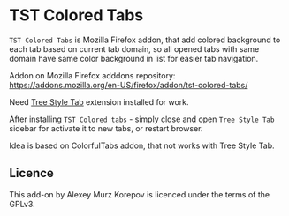 # TST Colored Tabs

`TST Colored Tabs` is Mozilla Firefox addon, that add colored background to each tab based on current tab domain, so all opened tabs with same domain have same color background in list for easier tab navigation.

Addon on Mozilla Firefox adddons repository: https://addons.mozilla.org/en-US/firefox/addon/tst-colored-tabs/

Need [Tree Style Tab] extension installed for work. 


After installing `TST Colored tabs` - simply close and open `Tree Style Tab` sidebar for activate it to new tabs, or restart browser.

Idea is based on ColorfulTabs addon, that not works with Tree Style Tab.

## Licence

This add-on by Alexey Murz Korepov is licenced under the terms of the GPLv3.

[Tree Style Tab]: https://addons.mozilla.org/firefox/addon/tree-style-tab/
